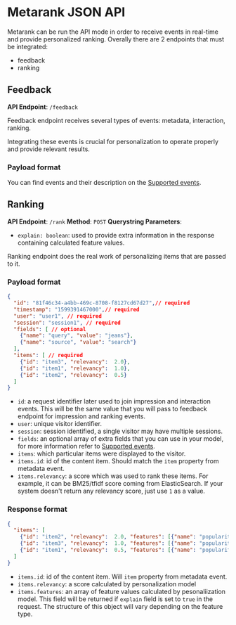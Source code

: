 # Metarank JSON API

Metarank can be run the API mode in order to receive events in real-time and provide personalized ranking. 
Overally there are 2 endpoints that must be integrated:
- feedback
- ranking

## Feedback

**API Endpoint**: `/feedback`

Feedback endpoint receives several types of events: metadata, interaction, ranking. 

Integrating these events is crucial for personalization to operate properly and provide relevant results. 

### Payload format
You can find events and their description on the [Supported events](xx_event_schema.md).

## Ranking

**API Endpoint**: `/rank`
**Method**: `POST`
**Querystring Parameters**:
- `explain: boolean`: used to provide extra information in the response containing calculated feature values.

Ranking endpoint does the real work of personalizing items that are passed to it. 


### Payload format

```json
{
  "id": "81f46c34-a4bb-469c-8708-f8127cd67d27",// required
  "timestamp": "1599391467000",// required
  "user": "user1", // required
  "session": "session1", // required
  "fields": [ // optional
    {"name": "query", "value": "jeans"},
    {"name": "source", "value": "search"}
  ],
  "items": [ // required
    {"id": "item3", "relevancy":  2.0},
    {"id": "item1", "relevancy":  1.0},
    {"id": "item2", "relevancy":  0.5}
  ]
}
```

- `id`: a request identifier later used to join impression and interaction events. This will be the same value that you will pass to feedback endpoint for impression and ranking events.
- `user`: unique visitor identifier.
- `session`: session identified, a single visitor may have multiple sessions.
- `fields`: an optional array of extra fields that you can use in your model, for more information refer to [Supported events](xx_event_schema.md).
- `items`: which particular items were displayed to the visitor.
- `items.id`: id of the content item. Should match the `item` property from metadata event.
- `items.relevancy`: a score which was used to rank these items. For example, it can be BM25/tfidf score coming from ElasticSearch. If your system doesn't return any relevancy score, just use `1` as a value.

### Response format

```json
{
  "items": [
    {"id": "item2", "relevancy":  2.0, "features": [{"name": "popularity", "value": 10 }]},
    {"id": "item3", "relevancy":  1.0, "features": [{"name": "popularity", "value": 5 }]},
    {"id": "item1", "relevancy":  0.5, "features": [{"name": "popularity", "value": 2 }]}
  ]
}
```

- `items.id`: id of the content item. Will `item` property from metadata event.
- `items.relevancy`: a score calculated by personalization model
- `items.features`: an array of feature values calculated by pesonaliization model. This field will be returned if `explain` field is set to `true` in the request. The structure of this object will vary depending on the feature type.
